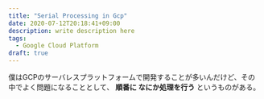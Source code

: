 ```yaml
---
title: "Serial Processing in Gcp"
date: 2020-07-12T20:18:41+09:00
description: write description here
tags:
  - Google Cloud Platform
draft: true
---
```


僕はGCPのサーバレスプラットフォームで開発することが多いんだけど、その中でよく問題になることとして、 **順番に
なにか処理を行う** というものがある。
